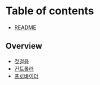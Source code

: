 # Table of contents

* [README](README.md)

## Overview

* [첫걸음](overview/first\_steps.md)
* [컨트롤러](overview/controllers.md)
* [프로바이더](overview/undefined.md)
